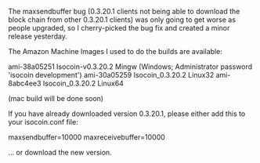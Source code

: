 The maxsendbuffer bug (0.3.20.1 clients not being able to download the block chain from other 0.3.20.1 clients) was only going to get
worse as people upgraded, so I cherry-picked the bug fix and created a minor release yesterday.

The Amazon Machine Images I used to do the builds are available:

  ami-38a05251   Isocoin-v0.3.20.2 Mingw    (Windows; Administrator password 'isocoin development')
  ami-30a05259   Isocoin_0.3.20.2 Linux32
  ami-8abc4ee3   Isocoin_0.3.20.2 Linux64

(mac build will be done soon)

If you have already downloaded version 0.3.20.1, please either add this to your isocoin.conf file:

  maxsendbuffer=10000
  maxreceivebuffer=10000

... or download the new version.
